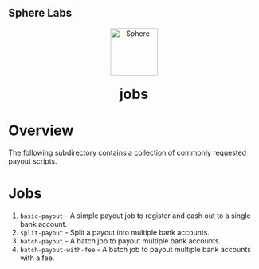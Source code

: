 ## Sphere Labs

<div align="center">
    <a>
        <img alt="Sphere" src="https://avatars.githubusercontent.com/u/109333730?s=200&v=4" width="95"/>
    </a>
  <h1 style="margin-top:20px;">jobs</h1>
</div>

# Overview

The following subdirectory contains a collection of commonly requested payout scripts. 

# Jobs


1. `basic-payout` - A simple payout job to register and cash out to a single bank account.
2. `split-payout` - Split a payout into multiple bank accounts.
3. `batch-payout` - A batch job to payout multiple bank accounts.
4. `batch-payout-with-fee` - A batch job to payout multiple bank accounts with a fee.
